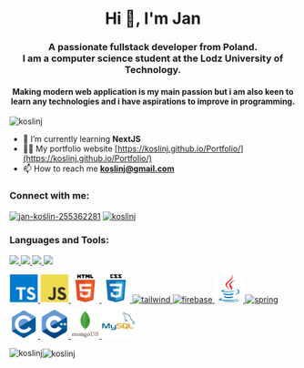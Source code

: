 <h1 align="center">Hi 👋, I'm Jan</h1>
<h3 align="center">A passionate fullstack developer from Poland.<br/>I am a computer science student at the Lodz University of Technology.</h3>
<h4 align="center">Making modern web application is my main passion but i am also keen to learn any technologies and i have aspirations to improve in programming.</h4>

<p align="left"> <img src="https://komarev.com/ghpvc/?username=koslinj&label=Profile%20views&color=0e75b6&style=flat" alt="koslinj" /> </p>

- 🌱 I’m currently learning **NextJS**
- 👨‍💻 My portfolio website [https://koslinj.github.io/Portfolio/](https://koslinj.github.io/Portfolio/)
- 📫 How to reach me **koslinj@gmail.com**

<h3 align="left">Connect with me:</h3>
<p align="left">
<a href="https://linkedin.com/in/jan-koślin-255362281" target="blank"><img align="center" src="https://raw.githubusercontent.com/rahuldkjain/github-profile-readme-generator/master/src/images/icons/Social/linked-in-alt.svg" alt="jan-koślin-255362281" height="40" width="40" /></a>
<a href="https://www.leetcode.com/koslinj" target="blank"><img align="center" src="https://raw.githubusercontent.com/rahuldkjain/github-profile-readme-generator/master/src/images/icons/Social/leet-code.svg" alt="koslinj" height="40" width="40" /></a>
</p>

<h3 align="left">Languages and Tools:</h3>
<a href="https://nextjs.org/" target="_blank" rel="noreferrer">
  <img src="https://img.shields.io/badge/Next-black?style=for-the-badge&logo=next.js&logoColor=white" />
</a>
<a href="https://reactjs.org/" target="_blank" rel="noreferrer">
  <img src="https://img.shields.io/badge/react-%2320232a.svg?style=for-the-badge&logo=react&logoColor=%2361DAFB" />
</a>
<a href="https://nodejs.org" target="_blank" rel="noreferrer">
  <img src="https://img.shields.io/badge/node.js-6DA55F?style=for-the-badge&logo=node.js&logoColor=white" />
</a>
<a href="https://expressjs.com" target="_blank" rel="noreferrer">
  <img src="https://img.shields.io/badge/express.js-%23404d59.svg?style=for-the-badge&logo=express&logoColor=%2361DAFB)" />
</a>
<p align="left"> 
  <a href="https://www.typescriptlang.org/" target="_blank" rel="noreferrer"> 
    <img src="https://raw.githubusercontent.com/devicons/devicon/master/icons/typescript/typescript-original.svg" alt="typescript" width="50" height="50"/> 
  </a> 
  <a href="https://developer.mozilla.org/en-US/docs/Web/JavaScript" target="_blank" rel="noreferrer"> 
    <img src="https://raw.githubusercontent.com/devicons/devicon/master/icons/javascript/javascript-original.svg" alt="javascript" width="50" height="50"/> 
  </a> 
  <a href="https://www.w3.org/html/" target="_blank" rel="noreferrer"> 
    <img src="https://raw.githubusercontent.com/devicons/devicon/master/icons/html5/html5-original-wordmark.svg" alt="html5" width="50" height="50"/> 
  </a> 
  <a href="https://www.w3schools.com/css/" target="_blank" rel="noreferrer"> 
    <img src="https://raw.githubusercontent.com/devicons/devicon/master/icons/css3/css3-original-wordmark.svg" alt="css3" width="50" height="50"/> 
  </a>
  <a href="https://tailwindcss.com/" target="_blank" rel="noreferrer"> 
    <img src="https://www.vectorlogo.zone/logos/tailwindcss/tailwindcss-icon.svg" alt="tailwind" width="50" height="50"/> 
  </a> 
  <a href="https://firebase.google.com/" target="_blank" rel="noreferrer"> 
    <img src="https://www.vectorlogo.zone/logos/firebase/firebase-icon.svg" alt="firebase" width="50" height="50"/> 
  </a> 
  <a href="https://www.java.com" target="_blank" rel="noreferrer"> 
    <img src="https://raw.githubusercontent.com/devicons/devicon/master/icons/java/java-original.svg" alt="java" width="50" height="50"/> 
  </a>
  <a href="https://spring.io/" target="_blank" rel="noreferrer"> 
    <img src="https://www.vectorlogo.zone/logos/springio/springio-icon.svg" alt="spring" width="50" height="50"/> 
  </a> 
  <a href="https://www.cprogramming.com/" target="_blank" rel="noreferrer"> 
    <img src="https://raw.githubusercontent.com/devicons/devicon/master/icons/c/c-original.svg" alt="c" width="50" height="50"/>
  </a> 
  <a href="https://www.w3schools.com/cpp/" target="_blank" rel="noreferrer"> 
    <img src="https://raw.githubusercontent.com/devicons/devicon/master/icons/cplusplus/cplusplus-original.svg" alt="cplusplus" width="50" height="50"/> 
  </a> 
  <a href="https://www.mongodb.com/" target="_blank" rel="noreferrer"> 
    <img src="https://raw.githubusercontent.com/devicons/devicon/master/icons/mongodb/mongodb-original-wordmark.svg" alt="mongodb" width="50" height="50"/> 
  </a>
  <a href="https://www.mysql.com/" target="_blank" rel="noreferrer"> 
    <img src="https://raw.githubusercontent.com/devicons/devicon/master/icons/mysql/mysql-original-wordmark.svg" alt="mysql" width="60" height="60"/> 
  </a>
</p>

<p><img align="left" src="https://github-readme-stats.vercel.app/api/top-langs?username=koslinj&show_icons=true&locale=en&layout=compact" alt="koslinj" /></p>
<p><img align="center" src="https://github-readme-streak-stats.herokuapp.com/?user=koslinj&" alt="koslinj" /></p>

<!--
**koslinj/koslinj** is a ✨ _special_ ✨ repository because its `README.md` (this file) appears on your GitHub profile.

Here are some ideas to get you started:

- 🔭 I’m currently working on ...
- 🌱 I’m currently learning ...
- 👯 I’m looking to collaborate on ...
- 🤔 I’m looking for help with ...
- 💬 Ask me about ...
- 📫 How to reach me: ...
- 😄 Pronouns: ...
- ⚡ Fun fact: ...
-->
